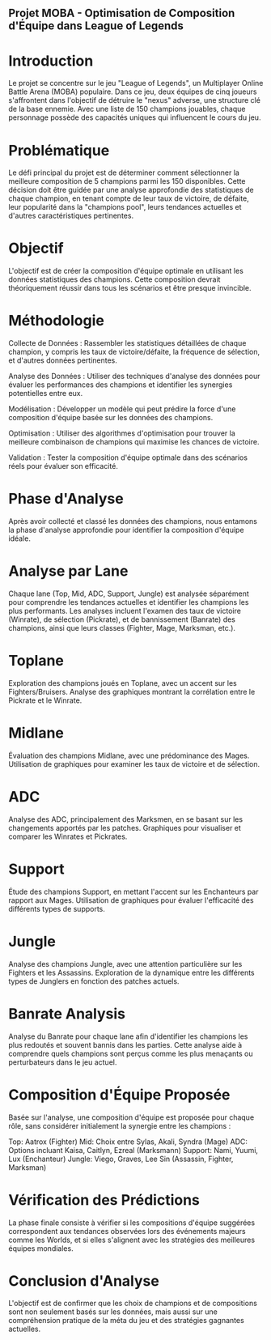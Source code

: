 ## Projet MOBA - Optimisation de Composition d'Équipe dans League of Legends

# Introduction
Le projet se concentre sur le jeu "League of Legends", un Multiplayer Online Battle Arena (MOBA) populaire. Dans ce jeu, deux équipes de cinq joueurs s'affrontent dans l'objectif de détruire le "nexus" adverse, une structure clé de la base ennemie. Avec une liste de 150 champions jouables, chaque personnage possède des capacités uniques qui influencent le cours du jeu.

# Problématique

Le défi principal du projet est de déterminer comment sélectionner la meilleure composition de 5 champions parmi les 150 disponibles. Cette décision doit être guidée par une analyse approfondie des statistiques de chaque champion, en tenant compte de leur taux de victoire, de défaite, leur popularité dans la "champions pool", leurs tendances actuelles et d'autres caractéristiques pertinentes.

# Objectif

L'objectif est de créer la composition d'équipe optimale en utilisant les données statistiques des champions. Cette composition devrait théoriquement réussir dans tous les scénarios et être presque invincible.

# Méthodologie
Collecte de Données : Rassembler les statistiques détaillées de chaque champion, y compris les taux de victoire/défaite, la fréquence de sélection, et d'autres données pertinentes.

Analyse des Données : Utiliser des techniques d'analyse des données pour évaluer les performances des champions et identifier les synergies potentielles entre eux.

Modélisation : Développer un modèle qui peut prédire la force d'une composition d'équipe basée sur les données des champions.

Optimisation : Utiliser des algorithmes d'optimisation pour trouver la meilleure combinaison de champions qui maximise les chances de victoire.

Validation : Tester la composition d'équipe optimale dans des scénarios réels pour évaluer son efficacité.

# Phase d'Analyse 

Après avoir collecté et classé les données des champions, nous entamons la phase d'analyse approfondie pour identifier la composition d'équipe idéale.

# Analyse par Lane

Chaque lane (Top, Mid, ADC, Support, Jungle) est analysée séparément pour comprendre les tendances actuelles et identifier les champions les plus performants. Les analyses incluent l'examen des taux de victoire (Winrate), de sélection (Pickrate), et de bannissement (Banrate) des champions, ainsi que leurs classes (Fighter, Mage, Marksman, etc.).

# Toplane
Exploration des champions joués en Toplane, avec un accent sur les Fighters/Bruisers.
Analyse des graphiques montrant la corrélation entre le Pickrate et le Winrate.

# Midlane
Évaluation des champions Midlane, avec une prédominance des Mages.
Utilisation de graphiques pour examiner les taux de victoire et de sélection.

# ADC
Analyse des ADC, principalement des Marksmen, en se basant sur les changements apportés par les patches.
Graphiques pour visualiser et comparer les Winrates et Pickrates.

# Support
Étude des champions Support, en mettant l'accent sur les Enchanteurs par rapport aux Mages.
Utilisation de graphiques pour évaluer l'efficacité des différents types de supports.

# Jungle
Analyse des champions Jungle, avec une attention particulière sur les Fighters et les Assassins.
Exploration de la dynamique entre les différents types de Junglers en fonction des patches actuels.

# Banrate Analysis
Analyse du Banrate pour chaque lane afin d'identifier les champions les plus redoutés et souvent bannis dans les parties. Cette analyse aide à comprendre quels champions sont perçus comme les plus menaçants ou perturbateurs dans le jeu actuel.

# Composition d'Équipe Proposée
Basée sur l'analyse, une composition d'équipe est proposée pour chaque rôle, sans considérer initialement la synergie entre les champions :

Top: Aatrox (Fighter)
Mid: Choix entre Sylas, Akali, Syndra (Mage)
ADC: Options incluant Kaisa, Caitlyn, Ezreal (Marksmann)
Support: Nami, Yuumi, Lux (Enchanteur)
Jungle: Viego, Graves, Lee Sin (Assassin, Fighter, Marksman)

# Vérification des Prédictions
La phase finale consiste à vérifier si les compositions d'équipe suggérées correspondent aux tendances observées lors des événements majeurs comme les Worlds, et si elles s'alignent avec les stratégies des meilleures équipes mondiales.

# Conclusion d'Analyse
L'objectif est de confirmer que les choix de champions et de compositions sont non seulement basés sur les données, mais aussi sur une compréhension pratique de la méta du jeu et des stratégies gagnantes actuelles.
